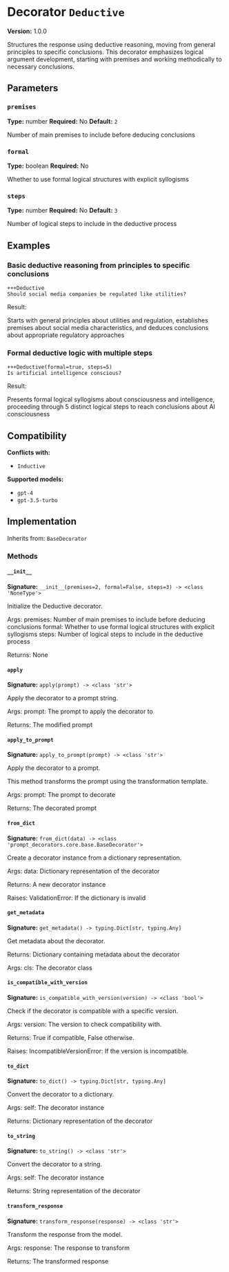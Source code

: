 # Decorator `Deductive`

**Version:** 1.0.0

Structures the response using deductive reasoning, moving from general principles to specific conclusions. This decorator emphasizes logical argument development, starting with premises and working methodically to necessary conclusions.

## Parameters

### `premises`

**Type:** number
**Required:** No
**Default:** `2`

Number of main premises to include before deducing conclusions

### `formal`

**Type:** boolean
**Required:** No

Whether to use formal logical structures with explicit syllogisms

### `steps`

**Type:** number
**Required:** No
**Default:** `3`

Number of logical steps to include in the deductive process

## Examples

### Basic deductive reasoning from principles to specific conclusions

```
+++Deductive
Should social media companies be regulated like utilities?
```

Result:

Starts with general principles about utilities and regulation, establishes premises about social media characteristics, and deduces conclusions about appropriate regulatory approaches

### Formal deductive logic with multiple steps

```
+++Deductive(formal=true, steps=5)
Is artificial intelligence conscious?
```

Result:

Presents formal logical syllogisms about consciousness and intelligence, proceeding through 5 distinct logical steps to reach conclusions about AI consciousness

## Compatibility

**Conflicts with:**

- `Inductive`

**Supported models:**

- `gpt-4`
- `gpt-3.5-turbo`

## Implementation

Inherits from: `BaseDecorator`

### Methods

#### `__init__`

**Signature:** `__init__(premises=2, formal=False, steps=3) -> <class 'NoneType'>`

Initialize the Deductive decorator.

Args:
    premises: Number of main premises to include before deducing conclusions
    formal: Whether to use formal logical structures with explicit syllogisms
    steps: Number of logical steps to include in the deductive process


Returns:
    None

#### `apply`

**Signature:** `apply(prompt) -> <class 'str'>`

Apply the decorator to a prompt string.

Args:
    prompt: The prompt to apply the decorator to


Returns:
    The modified prompt

#### `apply_to_prompt`

**Signature:** `apply_to_prompt(prompt) -> <class 'str'>`

Apply the decorator to a prompt.

This method transforms the prompt using the transformation template.

Args:
    prompt: The prompt to decorate

Returns:
    The decorated prompt

#### `from_dict`

**Signature:** `from_dict(data) -> <class 'prompt_decorators.core.base.BaseDecorator'>`

Create a decorator instance from a dictionary representation.

Args:
    data: Dictionary representation of the decorator

Returns:
    A new decorator instance

Raises:
    ValidationError: If the dictionary is invalid

#### `get_metadata`

**Signature:** `get_metadata() -> typing.Dict[str, typing.Any]`

Get metadata about the decorator.

Returns:
    Dictionary containing metadata about the decorator


Args:
    cls: The decorator class

#### `is_compatible_with_version`

**Signature:** `is_compatible_with_version(version) -> <class 'bool'>`

Check if the decorator is compatible with a specific version.

Args:
    version: The version to check compatibility with.


Returns:
    True if compatible, False otherwise.


Raises:
    IncompatibleVersionError: If the version is incompatible.

#### `to_dict`

**Signature:** `to_dict() -> typing.Dict[str, typing.Any]`

Convert the decorator to a dictionary.

Args:
    self: The decorator instance

Returns:
    Dictionary representation of the decorator

#### `to_string`

**Signature:** `to_string() -> <class 'str'>`

Convert the decorator to a string.

Args:
    self: The decorator instance

Returns:
    String representation of the decorator

#### `transform_response`

**Signature:** `transform_response(response) -> <class 'str'>`

Transform the response from the model.

Args:
    response: The response to transform

Returns:
    The transformed response
